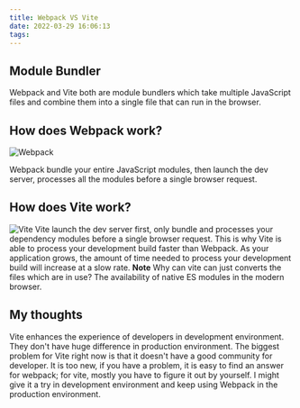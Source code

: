 ```yaml
---
title: Webpack VS Vite 
date: 2022-03-29 16:06:13 
tags:
---
```

## Module Bundler

Webpack and Vite both are module bundlers which take multiple JavaScript files and combine them into a single file that can run in the browser.

## How does Webpack work?

![Webpack](/uploads/Webpack-VS-Vite-01.png)

<!-- more -->
Webpack bundle your entire JavaScript modules, then launch the dev server, processes all the modules before a single browser request.

## How does Vite work?

![Vite](/uploads/Webpack-VS-Vite-02.png)
Vite launch the dev server first, only bundle and processes your dependency modules before a single browser request. This is why Vite is able to process your development build faster than Webpack. As your application grows, the amount of time needed to process your development build will increase at a slow rate.
**Note**
Why can vite can just converts the files which are in use? 
The availability of native ES modules in the modern browser.

## My thoughts

Vite enhances the experience of developers in development environment. They don't have huge difference in production environment. The biggest problem for Vite right now is that it doesn't have a good community for developer. It is too new, if you have a problem, it is easy to find an answer for webpack; for vite, mostly you have to figure it out by yourself. I might give it a try in development environment and keep using Webpack in the production environment.

